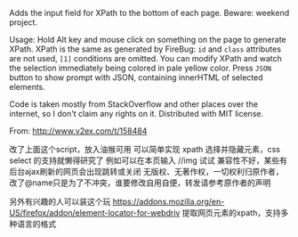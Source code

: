 Adds the input field for XPath to the bottom of each page.
Beware: weekend project.

Usage:
Hold Alt key and mouse click on something on the page to generate XPath.
XPath is the same as generated by FireBug: `id` and `class` attributes are not used, `[1]` conditions are omitted.
You can modify XPath and watch the selection immediately being colored in pale yellow color.
Press `JSON` button to show prompt with JSON, containing innerHTML of selected elements.

Code is taken mostly from StackOverflow and other places over the internet, so I don't claim any rights on it.
Distributed with MIT license.

From: http://www.v2ex.com/t/158484

改了上面这个script，放入油猴可用
可以简单实现 xpath 选择并隐藏元素，css select 的支持就懒得研究了
例如可以在本页输入 //img 试试
兼容性不好，某些有后台ajax刷新的网页会出现跳转或关闭
无版权、无著作权，一切权利归原作者，改了@name只是为了不冲突，谁要修改自用自便，转发请参考原作者的声明

另外有兴趣的人可以装这个玩
https://addons.mozilla.org/en-US/firefox/addon/element-locator-for-webdriv
提取网页元素的xpath，支持多种语言的格式
